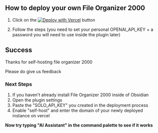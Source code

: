 ## How to deploy your own File Organizer 2000

1. Click on the 
[![Deploy with Vercel](https://vercel.com/button)](https://vercel.com/new/clone?repository-url=https%3A%2F%2Fgithub.com%2Fdifferent-ai%2Ffile-organizer-2000%2Ftree%2Fmaster%2Fapp&env=OPENAI_API_KEY,SOLO_API_KEY&envDescription=SOLO_API_KEY%20is%20a%20bit%20like%20your%20password%20you%20can%20choose%20it%20to%20be%20whatever%20you%20want%20and%20you'll%20need%20to%20re-use%20in%20the%20plugin%20settings&envLink=https%3A%2F%2Fgithub.com%2Fdifferent-ai%2Ffile-organizer-2000%2Fblob%2Fmaster%2Ftutorials%2Fenv-vars.md&project-name=file-organizer-2000&repository-name=file-organizer-2000&redirect-url=https%3A%2F%2Fgithub.com%2Fdifferent-ai%2Ffile-organizer-2000%2Fblob%2Fmaster%2Ftutorials%2Fdeploy-on-vercel-success.md&build-command=npm%20run%20build:self-host)
button

2. Follow the steps (you need to set your personal OPENAI_API_KEY + a password you will need to use inside the plugin later)



## Success

Thanks for self-hosting file organizer 2000

Please do give us feedback

### Next Steps

1. If you haven't already install File Organizer 2000 inside of Obsidian
2. Open the plugin settings
3. Paste the "SOLO_API_KEY" you created in the deployment process
4. Enable "self-host" and enter the domain of your newly deployed instance on vercel


**Now try typing "AI Assistant" in the command palette to see if it works**
